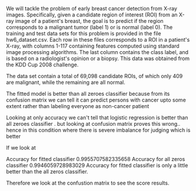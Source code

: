 We will tackle the problem of early breast cancer detection from X-ray images. Specifically, given a candidate region of interest (ROI) from an X-ray image of a patient's breast, the goal is to predict if the region corresponds to a malignant tumor (label 1) or is normal (label 0). The training and test data sets for this problem is provided in the file hw6_dataset.csv. Each row in these files corresponds to a ROI in a patient's X-ray, with columns 1-117 containing features computed using standard image processing algorithms. The last column contains the class label, and is based on a radiologist's opinion or a biopsy. This data was obtained from the KDD Cup 2008 challenge.

The data set contain a total of 69,098 candidate ROIs, of which only 409 are malignant, while the remaining are all normal.

The fitted model is better than all zeroes classifier because from its confusion matrix we can tell it can predict persons with cancer upto some extent rather than labeling everyone as non-cancer patient

Looking at only accuracy we can't tell that logistic regression is better than all zeroes classifier . but looking at confusion matrix proves this wrong.. hence in this condition where there is severe imbalance for judging which is better

If we look at

Accuracy for fitted classifier 0.9955707582335658
Accuracy for all zeros classifier 0.9946059728983029
Accuracy for fitted classifier is only a little better than the all zeros classifier.

Therefore we look at the confustion matrix to see the score results.
